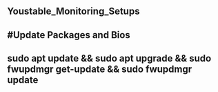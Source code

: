 ## Youstable_Monitoring_Setups

#Update Packages and Bios
------------------------
sudo apt update && sudo apt upgrade && sudo fwupdmgr get-update && sudo fwupdmgr update
------------------------
